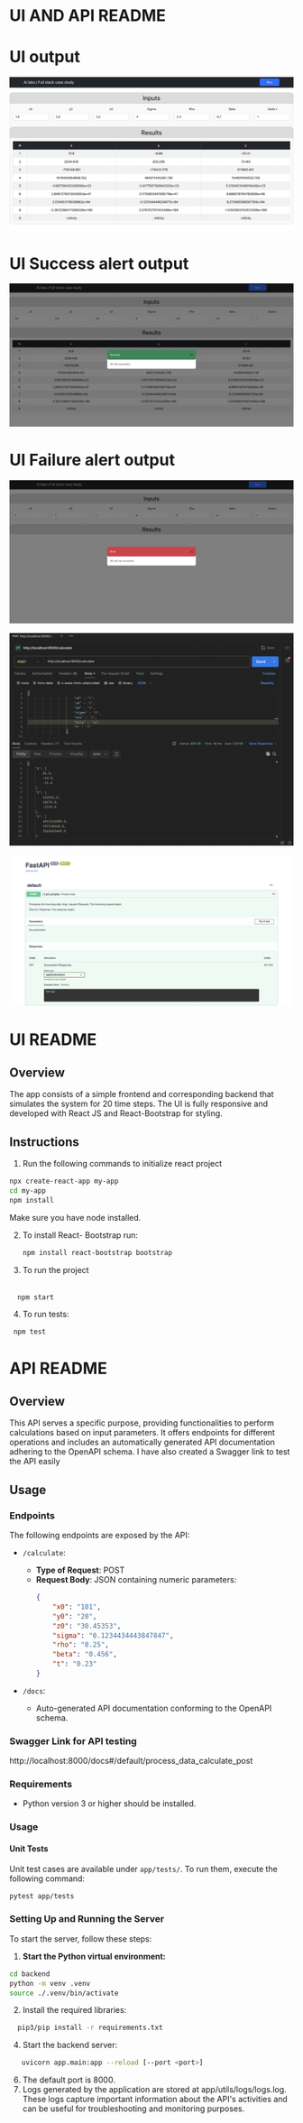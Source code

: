# UI AND API README

# UI output

![UI output](./Images/appUI.png)

# UI Success alert output

![Success alert output](./Images/success.png)

# UI Failure alert output

![failure alert output](./Images/failure.png)

![Backend Postman output](./Images/postmanoutput.png)

![Backend Swagger output](./Images/swagger.png)


# UI README

## Overview

The app consists of a simple frontend and corresponding backend that simulates the system for 20 time steps. The UI is fully responsive and developed with React JS and React-Bootstrap for styling.

## Instructions

1) Run the following commands to initialize react project

```bash
npx create-react-app my-app
cd my-app
npm install
```
Make sure you have node installed.

2) To install React- Bootstrap run:
   ```bash
   npm install react-bootstrap bootstrap
   ```
3) To run the project

```bash

  npm start
  ```
4) To run tests:
```bash
 npm test
```


# API README

## Overview
This API serves a specific purpose, providing functionalities to perform calculations based on input parameters. It offers endpoints for different operations and includes an automatically generated API documentation adhering to the OpenAPI schema. I have also created a Swagger link to test the API easily


## Usage

### Endpoints
The following endpoints are exposed by the API:

- `/calculate`:
  - **Type of Request**: POST
  - **Request Body**: JSON containing numeric parameters:
    ```json
    {
        "x0": "101",
        "y0": "20",
        "z0": "30.45353",
        "sigma": "0.1234434443847847",
        "rho": "0.25",
        "beta": "0.456",
        "t": "0.23"
    }
    ```

- `/docs`: 
  - Auto-generated API documentation conforming to the OpenAPI schema.

### Swagger Link for API testing
http://localhost:8000/docs#/default/process_data_calculate_post

### Requirements
- Python version 3 or higher should be installed.

### Usage

#### Unit Tests
Unit test cases are available under `app/tests/`. To run them, execute the following command:
```bash
pytest app/tests 
```

### Setting Up and Running the Server

To start the server, follow these steps:

1. **Start the Python virtual environment:**
```bash
cd backend
python -m venv .venv
source ./.venv/bin/activate 
```

2. Install the required libraries:
 ```bash
   pip3/pip install -r requirements.txt 
```
4. Start the backend server:
```bash
   uvicorn app.main:app --reload [--port <port>] 
```
6. The default port is 8000.
7. Logs generated by the application are stored at app/utils/logs/logs.log. These logs capture important information about the API's activities and can be useful for troubleshooting and monitoring purposes.

